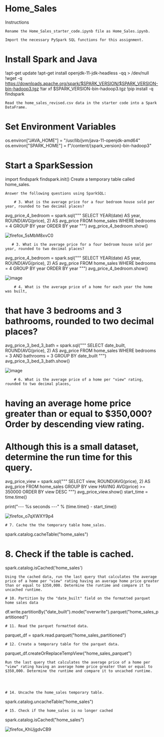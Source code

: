 # Home_Sales 

Instructions

    Rename the Home_Sales_starter_code.ipynb file as Home_Sales.ipynb.

    Import the necessary PySpark SQL functions for this assignment.
# Install Spark and Java
!apt-get update
!apt-get install openjdk-11-jdk-headless -qq > /dev/null
!wget -q https://downloads.apache.org/spark/$SPARK_VERSION/$SPARK_VERSION-bin-hadoop3.tgz
!tar xf $SPARK_VERSION-bin-hadoop3.tgz
!pip install -q findspark

    Read the home_sales_revised.csv data in the starter code into a Spark DataFrame.


# Set Environment Variables
os.environ["JAVA_HOME"] = "/usr/lib/jvm/java-11-openjdk-amd64"
os.environ["SPARK_HOME"] = f"/content/{spark_version}-bin-hadoop3"

# Start a SparkSession
import findspark
findspark.init()
    Create a temporary table called home_sales.

    Answer the following questions using SparkSQL:

        # 3. What is the average price for a four bedroom house sold per year, rounded to two decimal places?
avg_price_4_bedroom = spark.sql("""
    SELECT YEAR(date) AS year, ROUND(AVG(price), 2) AS avg_price
    FROM home_sales
    WHERE bedrooms = 4
    GROUP BY year
    ORDER BY year
""")
avg_price_4_bedroom.show()

![firefox_5sMbM8xvC0](https://github.com/user-attachments/assets/e9484c0d-4f7e-444d-a66a-77dca3726d65)





       # 3. What is the average price for a four bedroom house sold per year, rounded to two decimal places?
avg_price_4_bedroom = spark.sql("""
    SELECT YEAR(date) AS year, ROUND(AVG(price), 2) AS avg_price
    FROM home_sales
    WHERE bedrooms = 4
    GROUP BY year
    ORDER BY year
""")
avg_price_4_bedroom.show() 

![image](https://github.com/user-attachments/assets/2560c3d9-ed2a-4f3c-ad4c-5e0e43358d02)


        # 4. What is the average price of a home for each year the home was built,
# that have 3 bedrooms and 3 bathrooms, rounded to two decimal places?
avg_price_3_bed_3_bath = spark.sql("""
    SELECT date_built, ROUND(AVG(price), 2) AS avg_price
    FROM home_sales
    WHERE bedrooms = 3 AND bathrooms = 3
    GROUP BY date_built
    """)
avg_price_3_bed_3_bath.show()

![image](https://github.com/user-attachments/assets/1ffb0602-42bc-43df-8899-f7727d3aa3d1)


 


        

        # 6. What is the average price of a home per "view" rating, rounded to two decimal places,
# having an average home price greater than or equal to $350,000? Order by descending view rating.
# Although this is a small dataset, determine the run time for this query.

avg_price_view = spark.sql("""
    SELECT view, ROUND(AVG(price), 2) AS avg_price
    FROM home_sales
    GROUP BY view
    HAVING AVG(price) >= 350000
    ORDER BY view DESC
    """)
avg_price_view.show()
start_time = time.time()

print("--- %s seconds ---" % (time.time() - start_time)) 

![firefox_o7qXWXY9p4](https://github.com/user-attachments/assets/b913a4a8-2543-4ad0-8d19-c90446ca3ea4)

    # 7. Cache the the temporary table home_sales.
spark.catalog.cacheTable("home_sales")

# 8. Check if the table is cached.
spark.catalog.isCached('home_sales')
 
    Using the cached data, run the last query that calculates the average price of a home per "view" rating having an average home price greater than or equal to $350,000. Determine the runtime and compare it to uncached runtime.

    # 10. Partition by the "date_built" field on the formatted parquet home sales data
df.write.partitionBy("date_built").mode("overwrite").parquet("home_sales_partitioned")

    # 11. Read the parquet formatted data.
parquet_df = spark.read.parquet("home_sales_partitioned")
    
    # 12. Create a temporary table for the parquet data.
parquet_df.createOrReplaceTempView("home_sales_parquet")

    

    Run the last query that calculates the average price of a home per "view" rating having an average home price greater than or equal to $350,000. Determine the runtime and compare it to uncached runtime.




    # 14. Uncache the home_sales temporary table.
spark.catalog.uncacheTable("home_sales")    

    # 15. Check if the home_sales is no longer cached
spark.catalog.isCached("home_sales")

![firefox_KhUjgdvCB9](https://github.com/user-attachments/assets/899ef3b9-e1eb-4864-8111-f08f091a6b45)



    
